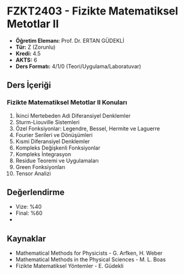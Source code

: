 # FZKT2403 - Fizikte Matematiksel Metotlar II

- **Öğretim Elemanı:** Prof. Dr. ERTAN GÜDEKLİ
- **Tür:** Z (Zorunlu)
- **Kredi:** 4.5
- **AKTS:** 6
- **Ders Formatı:** 4/1/0 (Teori/Uygulama/Laboratuvar)

## Ders İçeriği

### Fizikte Matematiksel Metotlar II Konuları
1. İkinci Mertebeden Adi Diferansiyel Denklemler
2. Sturm-Liouville Sistemleri
3. Özel Fonksiyonlar: Legendre, Bessel, Hermite ve Laguerre
4. Fourier Serileri ve Dönüşümleri
5. Kısmi Diferansiyel Denklemler
6. Kompleks Değişkenli Fonksiyonlar
7. Kompleks İntegrasyon
8. Residue Teoremi ve Uygulamaları
9. Green Fonksiyonları
10. Tensor Analizi

## Değerlendirme
- Vize: %40
- Final: %60
- 

## Kaynaklar
- Mathematical Methods for Physicists - G. Arfken, H. Weber
- Mathematical Methods in the Physical Sciences - M. L. Boas
- Fizikte Matematiksel Yöntemler - E. Güdekli
